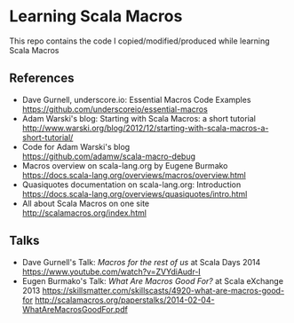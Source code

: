 # Learning Scala Macros

This repo contains the code I copied/modified/produced while learning Scala Macros

## References

- Dave Gurnell, underscore.io: Essential Macros Code Examples<br/>
  https://github.com/underscoreio/essential-macros
- Adam Warski's blog: Starting with Scala Macros: a short tutorial<br/>
  http://www.warski.org/blog/2012/12/starting-with-scala-macros-a-short-tutorial/
- Code for Adam Warski's blog<br/>
  https://github.com/adamw/scala-macro-debug
- Macros overview on scala-lang.org by Eugene Burmako<br/>
  https://docs.scala-lang.org/overviews/macros/overview.html
- Quasiquotes documentation on scala-lang.org: Introduction<br/>
  https://docs.scala-lang.org/overviews/quasiquotes/intro.html
- All about Scala Macros on one site<br/>
  http://scalamacros.org/index.html
  
## Talks

- Dave Gurnell's Talk: *Macros for the rest of us* at Scala Days 2014<br/>
  https://www.youtube.com/watch?v=ZVYdiAudr-I
- Eugen Burmako's Talk: *What Are Macros Good For?* at Scala eXchange 2013
  https://skillsmatter.com/skillscasts/4920-what-are-macros-good-for
  http://scalamacros.org/paperstalks/2014-02-04-WhatAreMacrosGoodFor.pdf

